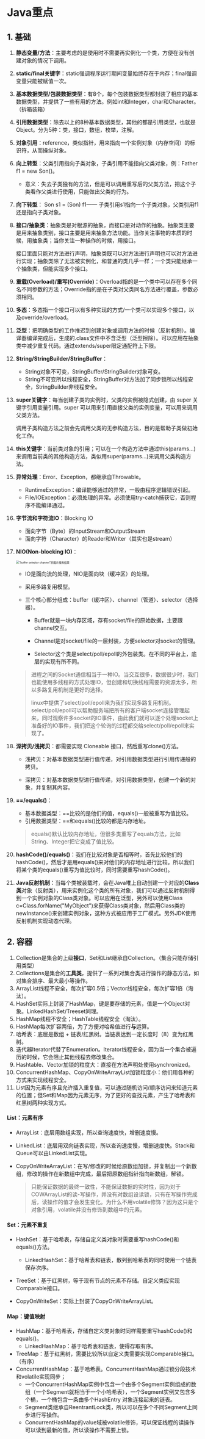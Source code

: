 # Java重点

## 1. 基础

1. **静态变量/方法**：主要考虑的是使用时不需要再实例化一个类，方便在没有创建对象的情况下调用。

2. **static/final关键字**：static强调程序运行期间变量始终存在于内存；final强调变量只能被赋值一次。

3. **基本数据类型/包装数据类型**：有8个，每个包装数据类型都封装了相应的基本数据类型，并提供了一些有用的方法。例如int和Integer，char和Character。（拆箱装箱）

4. **引用数据类型**：除去以上的8种基本数据类型，其他的都是引用类型，也就是Object。分为5种：类，接口，数组，枚举，注解。

5. **对象引用**：reference，类似指针，用来指向一个实例对象（内存空间）的标识符，从而操纵对象。

6. **向上转型**：父类引用指向子类对象，子类引用不能指向父类对象，例：Father f1 = new Son()。

   - 意义：失去子类独有的方法，但是可以调用重写后的父类方法，把这个子类看作父类进行使用，只能做出父类的行为。

7. **向下转型**： Son s1 = (Son) f1—— 子类引用s1指向一个子类对象，父类引用f1还是指向子类对象。

8. **接口/抽象类**：抽象类是对根源的抽象，而接口是对动作的抽象。抽象类主要是用来抽象类别，接口主要是用来抽象方法功能。当你关注事物的本质的时候，用抽象类；当你关注一种操作的时候，用接口。

   接口里面只能对方法进行声明，抽象类既可以对方法进行声明也可以对方法进行实现；抽象类除了无法被实例化，和普通的类几乎一样；一个类只能继承一个抽象类，但能实现多个接口。

9. **重载(Overload)/重写(Override)**：Overload指的是一个类中可以存在多个同名不同参数的方法；Override指的是在子类对父类同名方法进行覆盖，参数必须相同。

10. **多态**：多态指一个接口可以有多种实现的方式/一个类可以实现多个接口，以及override/overload。

11. **泛型**：把明确类型的工作推迟到创建对象或调用方法的时候（反射机制）。编译器编译完成后，生成的.class文件中不含泛型（泛型擦除）。可以应用在抽象类中减少重复代码。通过extends/super限定通配符上下限。

12. **String/StringBuilder/StringBuffer**：

    - String对象不可变，StringBuffer/StringBuilder对象可变。
    - String不可变所以线程安全，StringBuffer对方法加了同步锁所以线程安全，StringBuilder非线程安全。

13. **super关键字**：每当创建子类的实例时，父类的实例被隐式创建，由 super 关键字引用变量引用。super 可以用来引用直接父类的实例变量，可以用来调用父类方法。

    调用子类构造方法之前会先调用父类的无参构造方法，目的是帮助子类做初始化工作。

14. **this关键字**：当前类对象的引用；可以在一个构造方法中通过this(params…)来调用当前类的其他构造方法，类似用super(params...)来调用父类构造方法。

15. **异常处理**：Error、Exception，都继承自Throwable。

    - RuntimeException：编译能够通过的异常，一般由程序逻辑错误引起。
    - File/IOException：必须处理的异常。必须使用try-catch捕获它，否则程序不能编译通过。

16. **字节流和字符流IO**：Blocking IO

    - 面向字节（Byte）的InputStream和OutputStream
    - 面向字符（Character）的Reader和Writer（其实也是stream）

17. **NIO(Non-blocking IO)**：

    <img src="https://lh4.googleusercontent.com/proxy/TJcB6BsxgccvnilEnwC9fp1WXrVYt21vU7o0tkzx7_8cCHJLf5ogmyArW35reXwfEMaLiA-mDICEq6D2FQ" alt="“buffer selector channel”的图片搜索结果" style="zoom:50%;" />

    - IO是面向流的处理，NIO是面向块（缓冲区）的处理。

    - 采用多路复用模型。

    - 三个核心部分组成：buffer（缓冲区）、channel（管道）、selector（选择器）。
      
      - Buffer就是一块内存区域，存有socket/file的原始数据，主要跟channel交互。
      - Channel是对socket/file的一层封装，方便selector对socket的管理。
      
      - Selector这个类是select/poll/epoll的外包装类。在不同的平台上，底层的实现有所不同。

    >进程之间的Socket通信相当于一种IO。当交互很多，数据很少时，我们也能使用多线程的方式处理IO，但创建和切换线程需要的资源太多，所以多路复用机制是更好的选择。
    >
    >linux中提供了select/poll/epoll来为我们实现多路复用机制。select/poll/epoll可以帮助服务端把所有的客户端socket连接管理起来，同时观察许多socket的IO事件，由此我们就可以逐个处理socket上准备好的IO事件，我们把这个轮询的过程都交给select/poll/epoll来实现了。

18. **深拷贝/浅拷贝**：都需要实现 Cloneable 接口，然后重写clone()方法。

    - 浅拷贝：对基本数据类型进行值传递，对引用数据类型进行引用传递般的拷贝。

    - 深拷贝：对基本数据类型进行值传递，对引用数据类型，创建一个新的对象，并复制其内容。

19. **==/equals()**：

    - 基本数据类型：==比较的是他们的值，equals()一般被重写为值比较。
    - 引用数据类型：==和equals()比较的都是内存地址。

    > equals()默认比较内存地址，但很多类重写了equals方法，比如String、Integer把它变成了值比较。

20. **hashCode()/equals()**：我们在比较对象是否相等时，首先比较他们的hashCode()，然后才是用equals()来对他们的内存地址进行比较。所以我们将某个类的equals()重写为值比较时，同时需要重写hashCode()。

21. **Java反射机制**：当每个类被装载时，会在Java堆上自动创建一个对应的**Class类**对象（反射类），用来实例化这个类的所有对象，我们可以通过反射机制得到一个实例对象的Class类对象。可以应用在泛型，另外可以使用Class c=Class.forName("MyObject")来获得Class类对象，然后用Class类的newInstance()来创建实例对象，这种方式被应用于工厂模式。另外JDK使用反射机制实现动态代理。

    

## 2. 容器

1. Collection是集合的上级**接口**，Set和List继承自Collection。（集合只能存储引用类型）
2. Collections是集合的**工具类**，提供了一系列对集合类进行操作的静态方法，如对集合排序、最大最小等操作。
5. ArrayList线程不安全，每次扩容0.5倍；Vector线程安全，每次扩容1倍（淘汰）。
4. HashSet实际上封装了HashMap，键是要存储的元素，值是一个Object对象。LinkedHashSet/Treeset同理。
5. HashMap线程不安全；HashTable线程安全（淘汰）。
6. HashMap每次扩容两倍，为了方便对哈希值进行**与**运算。
7. 哈希表：底层是数组 + 链表/红黑树。当链表达到一定长度时（8）变为红黑树。
8. 迭代器Iterator代替了Enumeration。Iterator线程安全，因为当一个集合被遍历的时候，它会阻止其他线程去修改集合。
9. Hashtable、Vector加锁的粒度大：直接在方法声明处使用synchronized。
10. ConcurrentHashMap、CopyOnWriteArrayList加锁粒度小：他们用各种的方式来实现线程安全。
11. List因为元素有序且允许插入重复值，可以通过随机访问/顺序访问来知道元素的位置；但Set和Map因为元素无序，为了更好的查找元素，产生了哈希表和红黑树两种实现方式。

#### List：元素有序

- ArrayList：底层用数组实现，所以查询速度快，增删速度慢。

- LinkedList：底层用双向链表实现，所以查询速度慢，增删速度快。Stack和Queue可以由LinkedList实现。

- CopyOnWriteArrayList：在写/修改的时候给原数组加锁，并复制出一个新数组，修改的操作在新数组中完成，最后把原数组指针指向新数组，解锁。

  > 只能保证数据的最终一致性，不能保证数据的实时性，因为对于COWArrayList的读-写操作，并没有对数组设读锁，只有在写操作完成后，读操作的值才会发生变化。为什么不用volatile修饰？因为这只是个对象引用，volatile并没有修饰到数组中的元素。

#### Set：元素不重复

- HashSet：基于哈希表，存储自定义类对象时需要重写hashCode()和equals()方法。
  - LinkedHashSet：基于哈希表和链表，散列到哈希表的同时使用一个链表保存次序。

- TreeSet：基于红黑树，等于现有节点的元素不存储。自定义类应实现Comparable接口。
- CopyOnWriteSet：实际上封装了CopyOnWriteArrayList。

#### Map：键值映射

- HashMap：基于哈希表，存储自定义类对象时同样需要重写hashCode()和equals()。
  - LinkedHashMap：基于哈希表和链表，使得存取有序。
- TreeMap：基于红黑树，需要比较所以自定义类需要实现Comparable接口。（有序）
- ConcurrentHashMap：基于哈希表。ConcurrentHashMap通过锁分段技术和volatile实现同步；
  - 一个ConcurrentHashMap实例中包含一个由多个Segment实例组成的数组（一个Segment就相当于一个小哈希表），一个Segment实例又包含多个桶，一个桶包含一条由多个HashEntry 对象连接起来的链表。
  - Segment类继承自ReentrantLock类，所以可以在多个不同Segment上同步进行写操作。
  - ConcurrentHashMap的value域被volatile修饰，可以保证线程的读操作可以读到最新的值，所以读操作不需要上锁。





